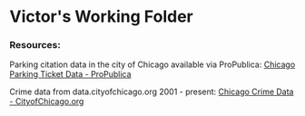 # Victor's Working Folder

### Resources:
Parking citation data in the city of Chicago available via ProPublica:
[Chicago Parking Ticket Data - ProPublica](https://www.propublica.org/datastore/dataset/chicago-parking-ticket-data)

Crime data from data.cityofchicago.org 2001 - present:
[Chicago Crime Data - CityofChicago.org](https://data.cityofchicago.org/Public-Safety/Crimes-2001-to-present/ijzp-q8t2)